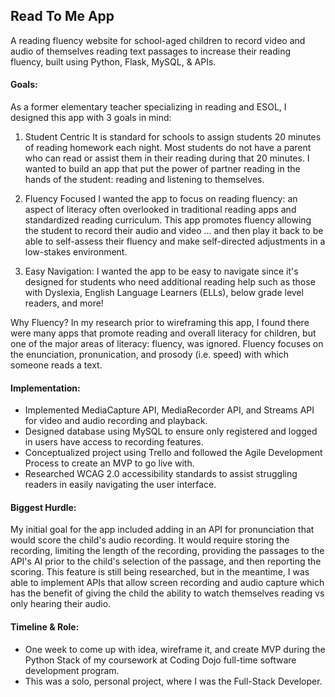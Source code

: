 ## Read To Me App

A reading fluency website for school-aged children to record video and audio of themselves reading text passages to increase their reading fluency, built using Python, Flask, MySQL, & APIs.

#### Goals: 

As a former elementary teacher specializing in reading and ESOL, I designed this app with 3 goals in mind: 

  1. Student Centric
    It is standard for schools to assign students 20 minutes of reading homework each night. Most students do not have a parent who can read or assist them in their reading during that 20 minutes. I wanted to build an app that put the power of partner reading in the hands of the student: reading and listening to themselves.
    
  2. Fluency Focused
    I wanted the app to focus on reading fluency: an aspect of literacy often overlooked in traditional reading apps and standardized reading curriculum. This app promotes fluency allowing the student to record their audio and video ... and then play it back to be able to self-assess their fluency and make self-directed adjustments in a low-stakes environment.
    
  3. Easy Navigation: 
    I wanted the app to be easy to navigate since it's designed for students who need additional reading help such as those with Dyslexia, English Language Learners (ELLs), below grade level readers, and more! 


  Why Fluency? In my research prior to wireframing this app, I found there were many apps that promote reading and overall literacy for children, but one of the major areas of literacy: fluency, was ignored. Fluency focuses on the enunciation, pronunication, and prosody (i.e. speed) with which someone reads a text. 


#### Implementation: 

  - Implemented MediaCapture API, MediaRecorder API, and Streams API for video and audio recording and playback. 
  - Designed database using MySQL to ensure only registered and logged in users have access to recording features.
  - Conceptualized project using Trello and followed the Agile Development Process to create an MVP to go live with. 
  - Researched WCAG 2.0 accessibility standards to assist struggling readers in easily navigating the user interface.


#### Biggest Hurdle: 

  My initial goal for the app included adding in an API for pronunciation that would score the child's audio recording. It would require storing the recording, limiting the length of the recording, providing the passages to the API's AI prior to the child's selection of the passage, and then reporting the scoring. This feature is still being researched, but in the meantime, I was able to implement APIs that allow screen recording and audio capture which has the benefit of giving the child the ability to watch themselves reading vs only hearing their audio. 


#### Timeline & Role: 

  - One week to come up with idea, wireframe it, and create MVP during the Python Stack of my coursework at Coding Dojo full-time software development program. 
  - This was a solo, personal project, where I was the Full-Stack Developer. 

